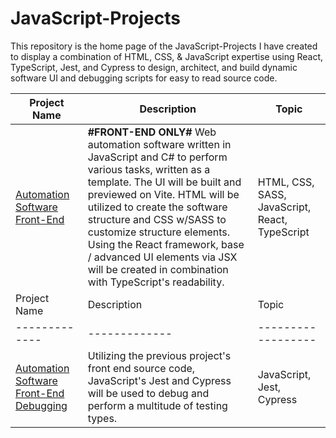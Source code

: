 # JavaScript-Projects

This repository is the home page of the JavaScript-Projects I have created to display a combination of HTML, CSS, & JavaScript expertise using React, TypeScript, Jest, and Cypress to design, architect, and build dynamic software UI and debugging scripts for easy to read source code. 

Project Name  | Description   |  Topic
------------- | ------------- | ------------------
[Automation Software Front-End](https://github.com/Josh9182/JavaScript-Projects/tree/main/Automation%20Software%20UI)|**#FRONT-END ONLY#** Web automation software written in JavaScript and C# to perform various tasks, written as a template. The UI will be built and previewed on Vite. HTML will be utilized to create the software structure and CSS w/SASS to customize structure elements. Using the React framework, base / advanced UI elements via JSX will be created in combination with TypeScript's readability. | HTML, CSS, SASS, JavaScript, React, TypeScript
Project Name  | Description   |  Topic
------------- | ------------- | ------------------
[Automation Software Front-End Debugging]() | Utilizing the previous project's front end source code, JavaScript's Jest and Cypress will be used to debug and perform a multitude of testing types. | JavaScript, Jest, Cypress
